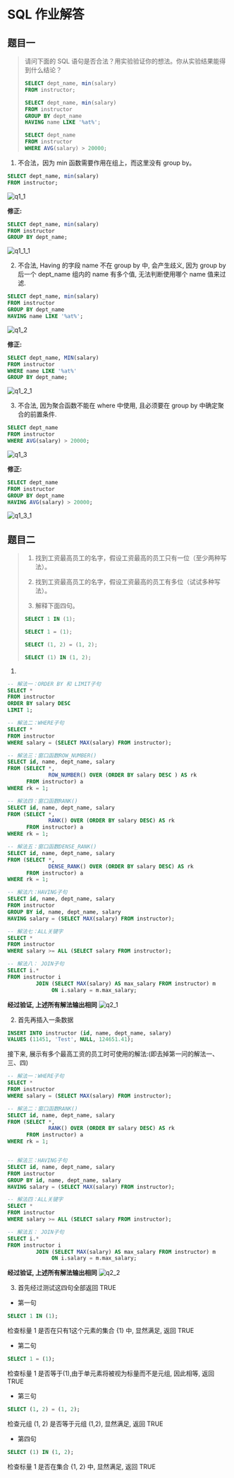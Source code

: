 # SQL 作业解答

## 题目一

> 请问下面的 SQL 语句是否合法？用实验验证你的想法。你从实验结果能得到什么结论？
>
> ```sql
> SELECT dept_name, min(salary)
> FROM instructor;
>
> SELECT dept_name, min(salary)
> FROM instructor
> GROUP BY dept_name
> HAVING name LIKE '%at%';
>
> SELECT dept_name
> FROM instructor
> WHERE AVG(salary) > 20000;
> ```

1. 不合法，因为 min 函数需要作用在组上，而这里没有 group by。

```sql
SELECT dept_name, min(salary)
FROM instructor;
```

![q1_1](others/q1_1.png)

**修正:**

```sql
SELECT dept_name, min(salary)
FROM instructor
GROUP BY dept_name;
```

![q1_1_1](others/q1_1_1.png)

2. 不合法, Having 的字段 name 不在 group by 中, 会产生歧义, 因为 group by 后一个 dept_name 组内的 name 有多个值, 无法判断使用哪个 name 值来过滤.

```sql
SELECT dept_name, min(salary)
FROM instructor
GROUP BY dept_name
HAVING name LIKE '%at%';
```

![q1_2](others/q1_2.png)

**修正:**

```sql
SELECT dept_name, MIN(salary)
FROM instructor
WHERE name LIKE '%at%'
GROUP BY dept_name;
```

![q1_2_1](others/q1_2_1.png)

3. 不合法, 因为聚合函数不能在 where 中使用, 且必须要在 group by 中确定聚合的前置条件.

```sql
SELECT dept_name
FROM instructor
WHERE AVG(salary) > 20000;
```

![q1_3](others/q1_3.png)

**修正:**

```sql
SELECT dept_name
FROM instructor
GROUP BY dept_name
HAVING AVG(salary) > 20000;
```

![q1_3_1](others/q1_3_1.png)

## 题目二

> 1.  找到工资最高员工的名字，假设工资最高的员工只有一位（至少两种写法）。
>
> 2.  找到工资最高员工的名字，假设工资最高的员工有多位（试试多种写法）。
>
> 3.  解释下面四句。
>
> ```sql
> SELECT 1 IN (1);
>
> SELECT 1 = (1);
>
> SELECT (1, 2) = (1, 2);
>
> SELECT (1) IN (1, 2);
> ```

1.

```sql
-- 解法一：ORDER BY 和 LIMIT子句
SELECT *
FROM instructor
ORDER BY salary DESC
LIMIT 1;

-- 解法二：WHERE子句
SELECT *
FROM instructor
WHERE salary = (SELECT MAX(salary) FROM instructor);

-- 解法三：窗口函数ROW_NUMBER()
SELECT id, name, dept_name, salary
FROM (SELECT *,
             ROW_NUMBER() OVER (ORDER BY salary DESC ) AS rk
      FROM instructor) a
WHERE rk = 1;

-- 解法四：窗口函数RANK()
SELECT id, name, dept_name, salary
FROM (SELECT *,
             RANK() OVER (ORDER BY salary DESC) AS rk
      FROM instructor) a
WHERE rk = 1;

-- 解法五：窗口函数DENSE_RANK()
SELECT id, name, dept_name, salary
FROM (SELECT *,
             DENSE_RANK() OVER (ORDER BY salary DESC) AS rk
      FROM instructor) a
WHERE rk = 1;

-- 解法六：HAVING子句
SELECT id, name, dept_name, salary
FROM instructor
GROUP BY id, name, dept_name, salary
HAVING salary = (SELECT MAX(salary) FROM instructor);

-- 解法七：ALL关键字
SELECT *
FROM instructor
WHERE salary >= ALL (SELECT salary FROM instructor);

-- 解法八： JOIN子句
SELECT i.*
FROM instructor i
         JOIN (SELECT MAX(salary) AS max_salary FROM instructor) m
              ON i.salary = m.max_salary;

```

**经过验证, 上述所有解法输出相同**
![q2_1](others/q2_1.png)

2. 首先再插入一条数据

```sql
INSERT INTO instructor (id, name, dept_name, salary)
VALUES (11451, 'Test', NULL, 124651.41);
```

接下来, 展示有多个最高工资的员工时可使用的解法:(即去掉第一问的解法一、三、四)

```sql
-- 解法一：WHERE子句
SELECT *
FROM instructor
WHERE salary = (SELECT MAX(salary) FROM instructor);

-- 解法二：窗口函数RANK()
SELECT id, name, dept_name, salary
FROM (SELECT *,
             RANK() OVER (ORDER BY salary DESC) AS rk
      FROM instructor) a
WHERE rk = 1;


-- 解法三：HAVING子句
SELECT id, name, dept_name, salary
FROM instructor
GROUP BY id, name, dept_name, salary
HAVING salary = (SELECT MAX(salary) FROM instructor);

-- 解法四：ALL关键字
SELECT *
FROM instructor
WHERE salary >= ALL (SELECT salary FROM instructor);

-- 解法五： JOIN子句
SELECT i.*
FROM instructor i
         JOIN (SELECT MAX(salary) AS max_salary FROM instructor) m
              ON i.salary = m.max_salary;

```

**经过验证, 上述所有解法输出相同**
![q2_2](others/q2_2.png)

3. 首先经过测试这四句全部返回 TRUE

- 第一句

```sql
SELECT 1 IN (1);
```

检查标量 1 是否在只有1这个元素的集合 {1} 中, 显然满足, 返回 TRUE

- 第二句

```sql
SELECT 1 = (1);
```

检查标量 1 是否等于(1),由于单元素将被视为标量而不是元组, 因此相等, 返回 TRUE

- 第三句

```sql
SELECT (1, 2) = (1, 2);
```

检查元组 (1, 2) 是否等于元组 (1,2), 显然满足, 返回 TRUE

- 第四句

```sql
SELECT (1) IN (1, 2);
```

检查标量 1 是否在集合 {1, 2} 中, 显然满足, 返回 TRUE
